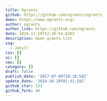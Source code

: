 ```yaml
---
title: Ogrants
github: https://github.com/ogrants/ogrants
demo: https://www.ogrants.org/
author: ogrants
author_link: https://github.com/ogrants
date: 2024-11-28T12:26:54.626Z
description: Open grants list
ssg:
  - Jekyll
css: []
ui: []
cms: []
category: []
draft: false
publish_date: '2017-07-09T20:18:50Z'
update_date: '2024-10-29T01:31:18Z'
github_star: 133
github_fork: 46
---
```

